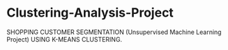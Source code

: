 # Clustering-Analysis-Project
SHOPPING CUSTOMER SEGMENTATION (Unsupervised Machine Learning Project) USING K-MEANS CLUSTERING.
